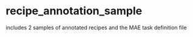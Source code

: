 # recipe_annotation_sample
includes 2 samples of annotated recipes and the MAE task definition file

